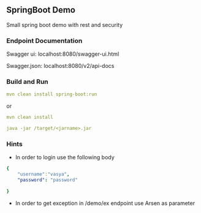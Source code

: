 ## SpringBoot Demo

Small spring boot demo with rest and security

### Endpoint Documentation
Swagger ui: localhost:8080/swagger-ui.html

Swagger.json: localhost:8080/v2/api-docs

### Build and Run
```yaml
mvn clean install spring-boot:run
```

or 

```yaml
mvn clean install

java -jar /target/<jarname>.jar
```

### Hints

- In order to login use the following body

```yaml
{
	"username":"vasya",
	"password": "password"
	
}
```
- In order to get exception in /demo/ex endpoint use Arsen as parameter 

